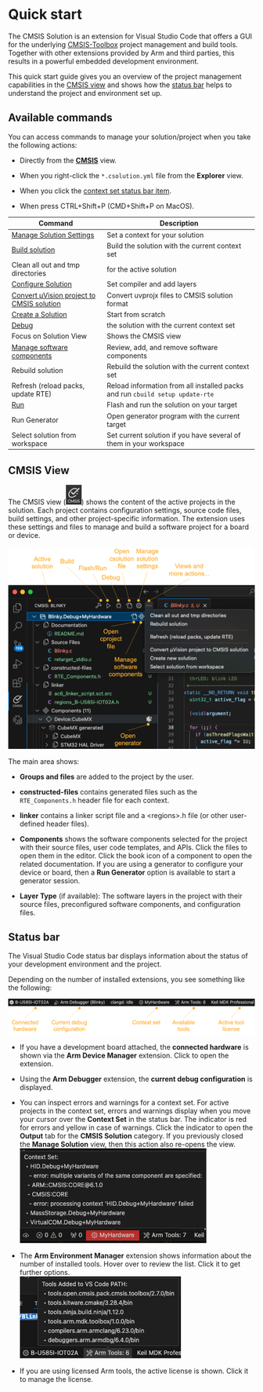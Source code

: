 # Quick start

The CMSIS Solution is an extension for Visual Studio Code that offers a GUI for the underlying
[CMSIS-Toolbox](https://open-cmsis-pack.github.io/cmsis-toolbox/) project management and build tools. Together with other
extensions provided by Arm and third parties, this results in a powerful embedded development environment.

This quick start guide gives you an overview of the project management capabilities in the [CMSIS view](#cmsis-view)
and shows how the [status bar](#status-bar) helps to understand the project and environment set up.

## Available commands

You can access commands to manage your solution/project when you take the following actions:

- Directly from the [**CMSIS**](#cmsis-view) view.

- When you right-click the `*.csolution.yml` file from the **Explorer** view.

- When you click the [context set status bar item](#status-bar).

- When press CTRL+Shift+P (CMD+Shift+P on MacOS).

| Command | Description |
|---------|-------------|
| [Manage Solution Settings](./manage_settings.md) | Set a context for your solution |
| [Build solution](./build.md)                     | Build the solution with the current context set |
| Clean all out and tmp directories        | for the active solution |
| [Configure Solution](./configuration.md#configure-a-solution) | Set compiler and add layers |
| [Convert µVision project to CMSIS solution](./importuv.md) | Convert uvprojx files to CMSIS solution format |
| [Create a Solution](./create_app.md)     | Start from scratch |
| [Debug](./debug.md)                      | the solution with the current context set |
| Focus on Solution View                   | Shows the CMSIS view |
| [Manage software components](./manage_components.md) | Review, add, and remove software components |
| Rebuild solution                         | Rebuild the solution with the current context set |
| Refresh (reload packs, update RTE)       | Reload information from all installed packs and run `cbuild setup update-rte` |
| [Run](./flash.md)                        | Flash and run the solution on your target |
| Run Generator                            | Open generator program with the current target |
| Select solution from workspace           | Set current solution if you have several of them in your workspace |

## CMSIS View

The CMSIS view (![CMSIS icon](./images/cmsis-icon.png)) shows the content of the active projects in the solution. Each
project contains configuration settings, source code files, build settings, and other project-specific information. The
extension uses these settings and files to manage and build a software project for a board or device.

![CMSIS view](./images/solution-outline.png)

The main area shows:

- **Groups and files** are added to the project by the user.

- **constructed-files** contains generated files such as the `RTE_Components.h` header file for each context.

- **linker** contains a linker script file and a &lt;regions&gt;.h file (or other user-defined header files).

- **Components** shows the software components selected for the project with their source files, user code templates, and
  APIs. Click the files to open them in the editor. Click the book icon of a component to open the related documentation.
  If you are using a generator to configure your device or board, then a **Run Generator** option is available to start a
  generator session.

- **Layer Type** (if available): The software layers in the project with their source files, preconfigured software
  components, and configuration files.

## Status bar

The Visual Studio Code status bar displays information about the status of your development environment and the project.

Depending on the number of installed extensions, you see something like the following:

![Status bar](./images/status-bar.png)

- If you have a development board attached, the **connected hardware** is shown via the **Arm Device Manager** extension.
  Click to open the extension.

- Using the **Arm Debugger** extension, the **current debug configuration** is displayed.

- You can inspect errors and warnings for a context set. For active projects in the context set, errors and warnings display
  when you move your cursor over the **Context Set** in the status bar. The indicator is red for errors and yellow in case
  of warnings. Click the indicator to open the **Output** tab for the **CMSIS Solution** category. If you previously closed
  the **Manage Solution** view, then this action also re-opens the view.  
  ![Context Set errors and warnings](./images/context-set-popup.png)

- The **Arm Environment Manager** extension shows information about the number of installed tools. Hover over to review the
  list. Click it to get further options.  
  ![Arm Tools](./images/arm-tools.png)

- If you are using licensed Arm tools, the active license is shown. Click it to manage the license.
